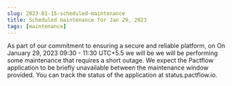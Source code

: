 ```yaml
---
slug: 2023-01-15-scheduled-maintenance
title: Scheduled maintenance for Jan 29, 2023
tags: [maintenance]
---
```


As part of our commitment to ensuring a secure and reliable platform, on On January 29, 2023 09:30 - 11:30 UTC+5.5 we will be  we will be performing some maintenance that requires a short outage. We expect the Pactflow application to be briefly unavailable between the maintenance window provided. You can track the status of the application at status.pactflow.io.